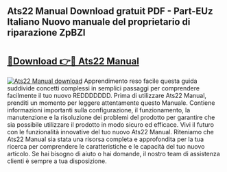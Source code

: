 ## Ats22 Manual Download gratuit PDF - Part-EUz Italiano Nuovo manuale del proprietario di riparazione ZpBZl

# <h2><a href="http://dfafz8.blite.top/?on=Ats22+Manual">🔗Download 👉🔴 Ats22 Manual</a></h2>

[![Ats22 Manual download](https://i.imgur.com/lujVjoI.png)](http://dfafz8.blite.top/?on=Ats22+Manual)
Apprendimento reso facile questa guida suddivide concetti complessi in semplici passaggi per comprendere facilmente il tuo nuovo REDDDDDDD. Prima di utilizzare Ats22 Manual, prenditi un momento per leggere attentamente questo Manuale. Contiene informazioni importanti sulla configurazione, il funzionamento, la manutenzione e la risoluzione dei problemi del prodotto per garantire che sia possibile utilizzare il prodotto in modo sicuro ed efficace. Vivi il futuro con le funzionalità innovative del tuo nuovo Ats22 Manual. Riteniamo che Ats22 Manual sia stata una risorsa completa e approfondita per la tua ricerca per comprendere le caratteristiche e le capacità del tuo nuovo articolo. Se hai bisogno di aiuto o hai domande, il nostro team di assistenza clienti è sempre a tua disposizione.
